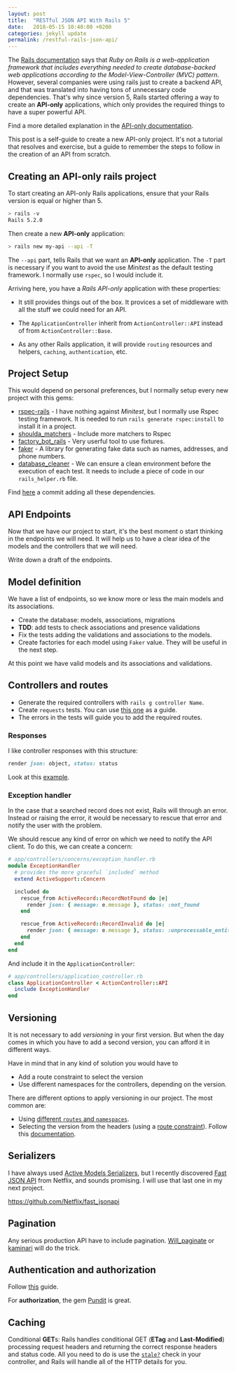 ```yaml
---
layout: post
title:  "RESTful JSON API With Rails 5"
date:   2018-05-15 10:40:00 +0200
categories: jekyll update
permalink: /restful-rails-json-api/
---
```


The [Rails documentation](http://api.rubyonrails.org/) says that _Ruby on Rails is a web-application framework that includes everything needed to create database-backed web applications according to the Model-View-Controller (MVC) pattern_. However, several companies were using rails just to create a backend API, and that was translated into having tons of unnecessary code dependencies.  That's why since version 5, Rails started offering a way to create an **API-only** applications, which only provides the required things to have a super powerful API.

Find a more detailed explanation in the [API-only documentation](http://guides.rubyonrails.org/api_app.html).


This post is a self-guide to create a new API-only project. It's not a tutorial that resolves and exercise, but a guide to remember the steps to follow in the creation of an API from scratch.

## Creating an API-only rails project

To start creating an API-only Rails applications, ensure that your Rails version is equal or higher than 5.

```sh
> rails -v
Rails 5.2.0
```

Then create a new **API-only** application:

```sh
> rails new my-api --api -T
```

The `--api` part, tells Rails that we want an **API-only** application. The `-T` part is necessary if you want to avoid the use _Minitest_ as the default testing framework. I normally use `rspec`, so I would include it.

Arriving here, you have a _Rails API-only_ application with these properties:

* It still provides things out of the box. It provices a set of middleware with all the stuff we could need for an API.

* The `ApplicationController` inherit from `ActionController::API` instead of from `ActionController::Base`.

* As any other Rails application, it will provide `routing` resources and helpers, `caching`, `authentication`, etc.


## Project Setup

This would depend on personal preferences, but I normally setup every new project with this gems:
 
* [rspec-rails](https://github.com/rspec/rspec-rails) - I have nothing against _Minitest_, but I normally use Rspec testing framework. It is needed to run `rails generate rspec:install` to install it in a project.
* [shoulda_matchers](https://github.com/thoughtbot/shoulda-matchers) - Include more matchers to Rspec
* [factory_bot_rails](https://github.com/thoughtbot/factory_bot_rails) - Very userful tool to use fixtures.
* [faker](https://github.com/stympy/faker) - A library for generating fake data such as names, addresses, and phone numbers.
* [database_cleaner](https://github.com/DatabaseCleaner/database_cleaner) - We can ensure a clean environment before the execution of each test. It needs to include a piece of code in our `rails_helper.rb` file.

Find [here](https://github.com/martinezcoder/coding-challenge-backend/pull/1/commits/6793b23de244f021b30880fff8a6bb8bb23df66d) a commit adding all these dependencies.

## API Endpoints

Now that we have our project to start, it's the best moment o start thinking in the endpoints we will need. It will help us to have a clear idea of the models and the controllers that we will need.

Write down a draft of the endpoints.


## Model definition

We have a list of endpoints, so we know more or less the main models and its associations. 

- Create the database: models, associations, migrations
- **TDD**: add tests to check associations and presence validations
- Fix the tests adding the validations and associations to the models.
- Create factories for each model using `Faker` value. They will be useful in the next step.

At this point we have valid models and its associations and validations.

## Controllers and routes

 - Generate the required controllers with `rails g controller Name`.
 - Create `requests` tests. You can use [this one](https://github.com/martinezcoder/coding-challenge-backend/blob/test/spec/requests/zombies_spec.rb) as a guide.
 - The errors in the tests will guide you to add the required routes.


### Responses

I like controller responses with this structure:

```ruby
render json: object, status: status
```

Look at this [example](https://github.com/martinezcoder/coding-challenge-backend/blob/test/app/controllers/zombies_controller.rb).

### Exception handler

In the case that a searched record does not exist, Rails will through an error. Instead or raising the error, it would be necessary to rescue that error and notify the user with the problem.

We should rescue any kind of error on which we need to notify the API client. To do this, we can create a concern:

```ruby
# app/controllers/concerns/exception_handler.rb
module ExceptionHandler
  # provides the more graceful `included` method
  extend ActiveSupport::Concern

  included do
    rescue_from ActiveRecord::RecordNotFound do |e|
      render json: { message: e.message }, status: :not_found
    end

    rescue_from ActiveRecord::RecordInvalid do |e|
      render json: { message: e.message }, status: :unprocessable_entity)
    end
  end
end
```

And include it in the `ApplicationController`:

```ruby
# app/controllers/application_controller.rb
class ApplicationController < ActionController::API
  include ExceptionHandler
end
```

## Versioning

It is not necessary to add _versioning_ in your first version. But when the day comes in which you have to add a second version, you can afford it in different ways.

Have in mind that in any kind of solution you would have to 

* Add a route constraint to select the version
* Use different namespaces for the controllers, depending on the version.

There are different options to apply versioning in our project. The most common are:

* Using [different `routes` and `namespaces`](https://chriskottom.com/blog/2017/04/versioning-a-rails-api/). 
* Selecting the version from the headers (using a [route constraint](http://guides.rubyonrails.org/routing.html#advanced-constraints)). Follow this [documentation](https://scotch.io/tutorials/build-a-restful-json-api-with-rails-5-part-three#toc-versioning).

## Serializers


I have always used [Active Models Serializers](https://github.com/rails-api/active_model_serializers), but I recently discovered [Fast JSON API](https://github.com/Netflix/fast_jsonapi) from Netflix, and sounds promising. I will use that last one in my next project.

https://github.com/Netflix/fast_jsonapi


## Pagination

Any serious production API have to include pagination. [Will_paginate](https://github.com/mislav/will_paginate) or [kaminari](https://github.com/kaminari/kaminari) will do the trick.


## Authentication and authorization

Follow [this](https://scotch.io/tutorials/build-a-restful-json-api-with-rails-5-part-two) guide.

For **authorization**, the gem [Pundit](https://github.com/varvet/pundit) is great.


## Caching

Conditional **GET**s: Rails handles conditional GET (**ETag** and **Last-Modified**) processing request headers and returning the correct response headers and status code. All you need to do is use the [`stale?`](http://api.rubyonrails.org/v5.2.0/classes/ActionController/ConditionalGet.html#method-i-stale-3F) check in your controller, and Rails will handle all of the HTTP details for you.

